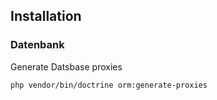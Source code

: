 ## Installation

### Datenbank

Generate Datsbase proxies

```
php vendor/bin/doctrine orm:generate-proxies
```